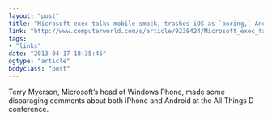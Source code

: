 ```yaml
---
layout: "post"
title: "Microsoft exec talks mobile smack, trashes iOS as `boring,` Android as `a mess`"
link: "http://www.computerworld.com/s/article/9238424/Microsoft_exec_talks_mobile_smack_trashes_iOS_as_boring_Android_as_a_mess_"
tags: 
- "links"
date: "2013-04-17 18:35:45"
ogtype: "article"
bodyclass: "post"
---
```


Terry Myerson, Microsoft’s head of Windows Phone, made some disparaging comments about both iPhone and Android at the All Things D conference.